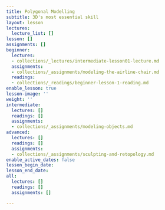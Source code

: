 ```yaml
---
title: Polygonal Modelling
subtitle: 3D's most essential skill
layout: lesson
lectures:
  lecture_list: []
lesson: []
assignments: []
beginner:
  lectures:
  - collections/_lectures/intermediate-lesson01-lecture.md
  assignments:
  - collections/_assignments/modeling-the-airline-chair.md
  readings:
  - collections/_readings/beginner-lesson-1-reading.md
enable_lesson: true
lesson-image: ''
weight: ''
intermediate:
  lectures: []
  readings: []
  assignments:
  - collections/_assignments/modeling-objects.md
advanced:
  lectures: []
  readings: []
  assignments:
  - collections/_assignments/sculpting-and-retopology.md
enable_active_dates: false
lesson_begin_date: 
lesson_end_date: 
all:
  lectures: []
  readings: []
  assignments: []

---
```

